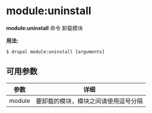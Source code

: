 # module:uninstall
**module:uninstall** 命令 卸载模块

**用法:**
```
$ drupal module:uninstall [arguments] 
```

## 可用参数
参数 | 详细
---------|-------------
module | 要卸载的模块，模块之间请使用逗号分隔
